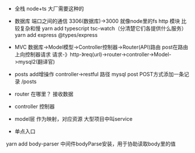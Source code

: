 <!-- 联合XB2一起学习 -->

- 全栈 node+ts
大厂需要这种的
- 数据库
    端口之间的通信 3306(数据库)->3000
    就像node里的fs http 模块 比较复杂和慢
    yarn add typescript tsc-watch（分清楚它们各提供什么服务）
    yarn add express @types/express

- MVC 
数据库->Model模型->Controller控制器->Router(API)路由
post在路由上向控制器请求
请求-》http-》req(url)->router->controller->Model->mysql2(翻译官)

- posts add增操作
controller->restful 路径
mysql post POST方式添加一条记录   /posts
- router 在哪里？ 接收数据
- controller 控制器
- model层 作为映射，对应资源 大型项目中叫service

- 单点入口 


yarn add body-parser  中间件bodyParse安装，用于协助读取body里的值